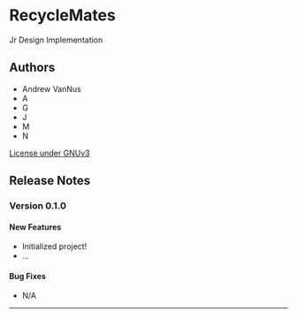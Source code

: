 # RecycleMates

Jr Design Implementation

## Authors

* Andrew VanNus
* A
* G
* J
* M
* N

[License under GNUv3](LICENSE)

## Release Notes

### Version 0.1.0

#### New Features

* Initialized project!
* ...

#### Bug Fixes

* N/A

---
